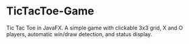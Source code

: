 # TicTacToe-Game
Tic Tac Toe in JavaFX. A simple game with clickable 3x3 grid, X and O players, automatic win/draw detection, and status display.
